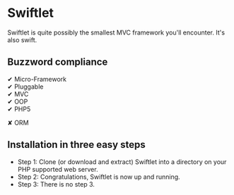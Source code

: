 Swiftlet
========

Swiftlet is quite possibly the smallest MVC framework you'll encounter. It's also swift.


Buzzword compliance
-------------------

✔ Micro-Framework  
✔ Pluggable  
✔ MVC  
✔ OOP  
✔ PHP5  

✘ ORM  


Installation in three easy steps
--------------------------------

* Step 1: Clone (or download and extract) Swiftlet into a directory on your PHP supported web server.
* Step 2: Congratulations, Swiftlet is now up and running.
* Step 3: There is no step 3.
